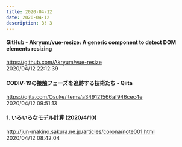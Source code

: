 ```yaml
---
title: 2020-04-12
date: 2020-04-12
description: B! 3
---
```


#### GitHub - Akryum/vue-resize: A generic component to detect DOM elements resizing
https://github.com/Akryum/vue-resize<br>
2020/04/12 22:12:39<br>


#### CODIV-19の接触フェーズを追跡する技術たち - Qiita
https://qiita.com/Osuke/items/a349121566af946cec4e<br>
2020/04/12 09:51:13<br>


#### 1. いろいろなモデル計算 (2020/4/10)
http://jun-makino.sakura.ne.jp/articles/corona/note001.html<br>
2020/04/12 08:42:04<br>



